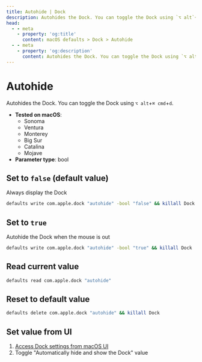 ```yaml
---
title: Autohide | Dock
description: Autohides the Dock. You can toggle the Dock using `⌥ alt`+`⌘ cmd`+`d`.
head:
  - - meta
    - property: 'og:title'
      content: macOS defaults > Dock > Autohide
  - - meta
    - property: 'og:description'
      content: Autohides the Dock. You can toggle the Dock using `⌥ alt`+`⌘ cmd`+`d`.
---
```


# Autohide

Autohides the Dock. You can toggle the Dock using `⌥ alt`+`⌘ cmd`+`d`.

- **Tested on macOS**:
  - Sonoma
  - Ventura
  - Monterey
  - Big Sur
  - Catalina
  - Mojave
- **Parameter type**: bool

## Set to `false` (default value)

Always display the Dock

```bash
defaults write com.apple.dock "autohide" -bool "false" && killall Dock
```

## Set to `true`

Autohide the Dock when the mouse is out

```bash
defaults write com.apple.dock "autohide" -bool "true" && killall Dock
```

## Read current value

```bash
defaults read com.apple.dock "autohide"
```

## Reset to default value

```bash
defaults delete com.apple.dock "autohide" && killall Dock
```

## Set value from UI

1. <a href="x-apple.systempreferences:com.apple.preference.dock?Dock">Access Dock settings from macOS UI</a>
2. Toggle "Automatically hide and show the Dock" value
